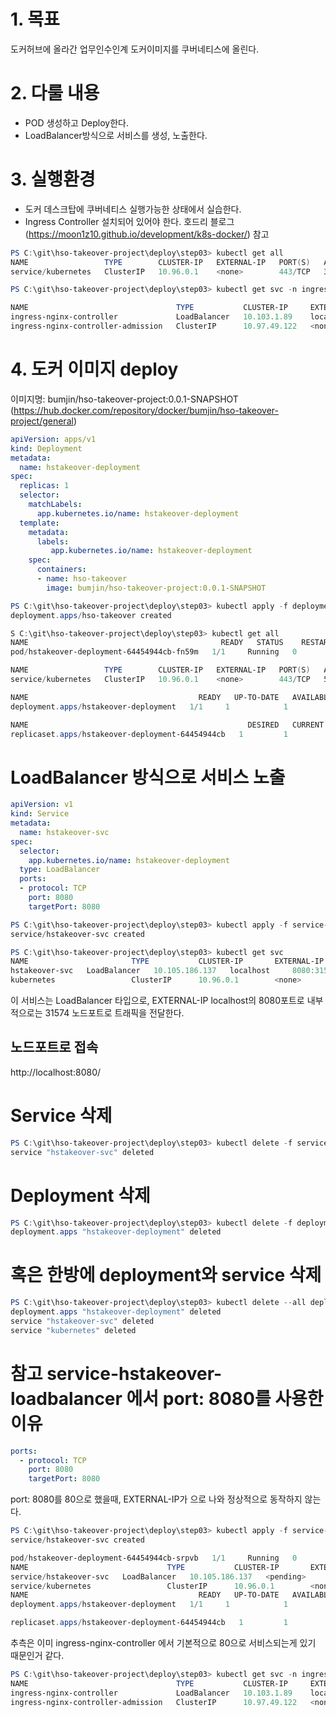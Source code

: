 # 1. 목표
도커허브에 올라간 업무인수인계 도커이미지를 쿠버네티스에 올린다.

# 2. 다룰 내용
 - POD 생성하고 Deploy한다.
 - LoadBalancer방식으로 서비스를 생성, 노출한다.
 
# 3. 실행환경 
- 도커 데스크탑에 쿠버네티스 실행가능한 상태에서 실습한다.
- Ingress Controller 설치되어 있어야 한다.
호드리 블로그(https://moon1z10.github.io/development/k8s-docker/) 참고 


```powershell
PS C:\git\hso-takeover-project\deploy\step03> kubectl get all
NAME                 TYPE        CLUSTER-IP   EXTERNAL-IP   PORT(S)   AGE
service/kubernetes   ClusterIP   10.96.0.1    <none>        443/TCP   31m
```

```powershell
PS C:\git\hso-takeover-project\deploy\step03> kubectl get svc -n ingress-nginx

NAME                                 TYPE           CLUSTER-IP     EXTERNAL-IP   PORT(S)                      AGE
ingress-nginx-controller             LoadBalancer   10.103.1.89    localhost     80:30498/TCP,443:30767/TCP   2d20h
ingress-nginx-controller-admission   ClusterIP      10.97.49.122   <none>        443/TCP                      2d20h
```

# 4. 도커 이미지 deploy
이미지명: bumjin/hso-takeover-project:0.0.1-SNAPSHOT (https://hub.docker.com/repository/docker/bumjin/hso-takeover-project/general)

```yaml
apiVersion: apps/v1	
kind: Deployment
metadata:	
  name: hstakeover-deployment
spec:	
  replicas: 1	
  selector:	
    matchLabels:
      app.kubernetes.io/name: hstakeover-deployment
  template:
    metadata:	
      labels:	
         app.kubernetes.io/name: hstakeover-deployment
    spec:
      containers:
      - name: hso-takeover	
        image: bumjin/hso-takeover-project:0.0.1-SNAPSHOT
```

```powershell
PS C:\git\hso-takeover-project\deploy\step03> kubectl apply -f deployment-hstakeover.yml
deployment.apps/hso-takeover created
```

```powershell
S C:\git\hso-takeover-project\deploy\step03> kubectl get all
NAME                                           READY   STATUS    RESTARTS   AGE
pod/hstakeover-deployment-64454944cb-fn59m   1/1     Running   0          12s

NAME                 TYPE        CLUSTER-IP   EXTERNAL-IP   PORT(S)   AGE
service/kubernetes   ClusterIP   10.96.0.1    <none>        443/TCP   5m58s

NAME                                      READY   UP-TO-DATE   AVAILABLE   AGE
deployment.apps/hstakeover-deployment   1/1     1            1           12s

NAME                                                 DESIRED   CURRENT   READY   AGE
replicaset.apps/hstakeover-deployment-64454944cb   1         1         1       12s
```


# LoadBalancer 방식으로 서비스 노출
```yaml
apiVersion: v1
kind: Service
metadata:
  name: hstakeover-svc
spec:
  selector:
    app.kubernetes.io/name: hstakeover-deployment
  type: LoadBalancer
  ports:
  - protocol: TCP
    port: 8080
    targetPort: 8080
```


```powershell
PS C:\git\hso-takeover-project\deploy\step03> kubectl apply -f service-hstakeover-loadbalancer.yml
service/hstakeover-svc created
```


```powershell
PS C:\git\hso-takeover-project\deploy\step03> kubectl get svc
NAME                       TYPE           CLUSTER-IP       EXTERNAL-IP   PORT(S)          AGE
hstakeover-svc   LoadBalancer   10.105.186.137   localhost     8080:31574/TCP   2m52s
kubernetes                 ClusterIP      10.96.0.1        <none>        443/TCP          7m26s
```
이 서비스는 LoadBalancer 타입으로, EXTERNAL-IP localhost의 8080포트로 
내부적으로는 31574 노드포트로 트래픽을 전달한다.

## 노드포트로 접속
http://localhost:8080/

# Service 삭제
```powershell
PS C:\git\hso-takeover-project\deploy\step03> kubectl delete -f service-hstakeover-loadbalancer.yml
service "hstakeover-svc" deleted
```

# Deployment 삭제
```powershell
PS C:\git\hso-takeover-project\deploy\step03> kubectl delete -f deployment-hstakeover.yml
deployment.apps "hstakeover-deployment" deleted
```

# 혹은 한방에 deployment와 service 삭제
```powershell
PS C:\git\hso-takeover-project\deploy\step03> kubectl delete --all deployments,service
deployment.apps "hstakeover-deployment" deleted
service "hstakeover-svc" deleted
service "kubernetes" deleted
```

# 참고 service-hstakeover-loadbalancer 에서 port: 8080를 사용한 이유
```yaml
ports:
  - protocol: TCP
    port: 8080
    targetPort: 8080
```
port: 8080를 80으로 했을때, EXTERNAL-IP가 <pending>  으로 나와 정상적으로 동작하지 않는다.
```powershell
PS C:\git\hso-takeover-project\deploy\step03> kubectl apply -f service-hstakeover-loadbalancer.yml
service/hstakeover-svc created

pod/hstakeover-deployment-64454944cb-srpvb   1/1     Running   0          14s
NAME                               TYPE           CLUSTER-IP       EXTERNAL-IP   PORT(S)        AGE
service/hstakeover-svc   LoadBalancer   10.105.186.137   <pending>     80:31574/TCP   27s
service/kubernetes                 ClusterIP      10.96.0.1        <none>        443/TCP        5m1s
NAME                                      READY   UP-TO-DATE   AVAILABLE   AGE
deployment.apps/hstakeover-deployment   1/1     1            1           14s

replicaset.apps/hstakeover-deployment-64454944cb   1         1         1       14s
```

추측은 이미 ingress-nginx-controller 에서 기본적으로 80으로 서비스되는게 있기 때문인거 같다.
```powershell
PS C:\git\hso-takeover-project\deploy\step03> kubectl get svc -n ingress-nginx
NAME                                 TYPE           CLUSTER-IP     EXTERNAL-IP   PORT(S)                      AGE
ingress-nginx-controller             LoadBalancer   10.103.1.89    localhost     80:30498/TCP,443:30767/TCP   2d21h
ingress-nginx-controller-admission   ClusterIP      10.97.49.122   <none>        443/TCP                      2d21h
```